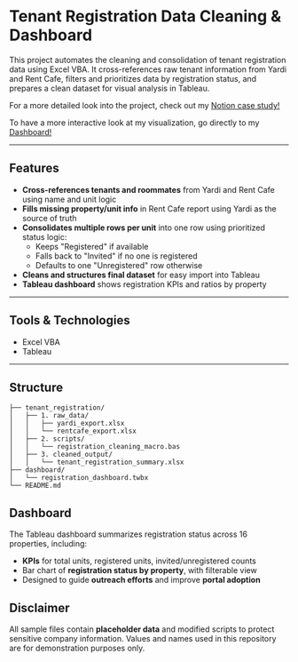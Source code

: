 # Tenant Registration Data Cleaning & Dashboard

This project automates the cleaning and consolidation of tenant registration data using Excel VBA. It cross-references raw tenant information from Yardi and Rent Cafe, filters and prioritizes data by registration status, and prepares a clean dataset for visual analysis in Tableau.

For a more detailed look into the project, check out my [Notion case study!](https://www.notion.so/Resident-Portal-Registration-Analysis-Excel-VBA-Tableau-1d9fcf2408d080d18c8dca641c623dd2)

To have a more interactive look at my visualization, go directly to my [Dashboard!](https://public.tableau.com/app/profile/didyouseegrant/viz/RCRegistrationApril2025/Dashboard1)

---

## Features

- **Cross-references tenants and roommates** from Yardi and Rent Cafe using name and unit logic
- **Fills missing property/unit info** in Rent Cafe report using Yardi as the source of truth
- **Consolidates multiple rows per unit** into one row using prioritized status logic:
  - Keeps "Registered" if available
  - Falls back to "Invited" if no one is registered
  - Defaults to one "Unregistered" row otherwise
- **Cleans and structures final dataset** for easy import into Tableau
- **Tableau dashboard** shows registration KPIs and ratios by property

---

## Tools & Technologies

- Excel VBA  
- Tableau  


---

## Structure

```plaintext
├── tenant_registration/
│   ├── 1. raw_data/
│   │   ├── yardi_export.xlsx
│   │   └── rentcafe_export.xlsx
│   ├── 2. scripts/
│   │   └── registration_cleaning_macro.bas
│   ├── 3. cleaned_output/
│   │   └── tenant_registration_summary.xlsx
├── dashboard/
│   └── registration_dashboard.twbx
└── README.md
```

## Dashboard

The Tableau dashboard summarizes registration status across 16 properties, including:
- **KPIs** for total units, registered units, invited/unregistered counts
- Bar chart of **registration status by property**, with filterable view
- Designed to guide **outreach efforts** and improve **portal adoption**

## Disclaimer

All sample files contain **placeholder data** and modified scripts to protect sensitive company information. Values and names used in this repository are for demonstration purposes only.
